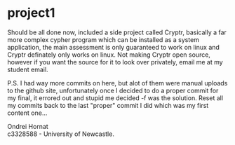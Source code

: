 # project1

Should be all done now, included a side project
called Cryptr, basically a far more complex
cypher program which can be installed as a
system application, the main assessment is only
guaranteed to work on linux and Cryptr definately
only works on linux. Not making Cryptr open
source, however if you want the source for it
to look over privately, email me at my student
email.

P.S. I had way more commits on here, but alot
of them were manual uploads to the github site,
unfortunately once I decided to do a proper
commit for my final, it errored out and stupid
me decided -f was the solution. Reset all my
commits back to the last "proper" commit I did
which was my first content one...

Ondrei Hornat  
c3328588 - University of Newcastle.
